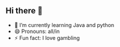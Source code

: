 ## Hi there 👋
- 🌱 I’m currently learning Java and python
- 😄 Pronouns: all/in
- ⚡ Fun fact: I love gambling
